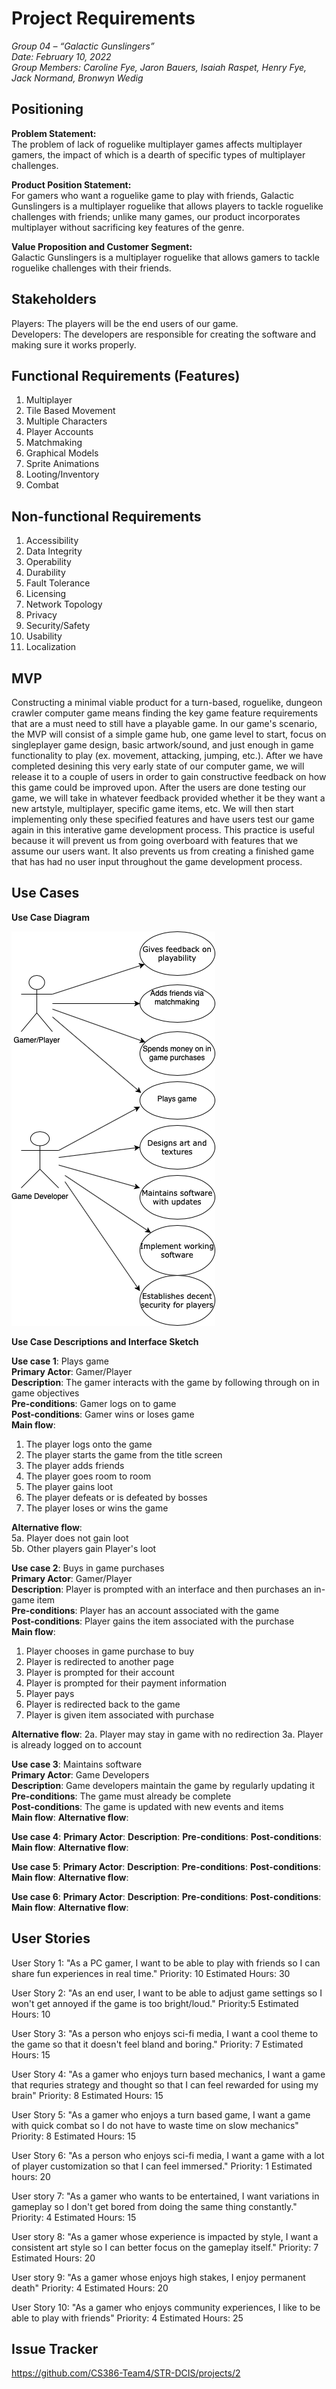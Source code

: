 
# Project Requirements

_Group 04 – “Galactic Gunslingers”\
Date: February 10, 2022\
Group Members: Caroline Fye, Jaron Bauers, Isaiah Raspet, Henry Fye, Jack Normand, Bronwyn Wedig_
## Positioning
**Problem Statement:** \
The problem of lack of roguelike multiplayer games affects multiplayer gamers, the impact of which is a dearth of specific types of multiplayer challenges.

**Product Position Statement:**\
For gamers who want a roguelike game to play with friends, Galactic Gunslingers is a multiplayer roguelike that allows players to tackle roguelike challenges with friends; unlike many games, our product incorporates multiplayer without sacrificing key features of the genre.

**Value Proposition and Customer Segment:**\
Galactic Gunslingers is a multiplayer roguelike that allows gamers to tackle roguelike challenges with their friends.

## Stakeholders
Players: The players will be the end users of our game.\
Developers: The developers are responsible for creating the software and making sure it works properly.

## Functional Requirements (Features)
1. Multiplayer
2. Tile Based Movement
3. Multiple Characters
4. Player Accounts
5. Matchmaking
6. Graphical Models
7. Sprite Animations
8. Looting/Inventory
9. Combat

## Non-functional Requirements
1. Accessibility
2. Data Integrity
3. Operability
4. Durability
5. Fault Tolerance
6. Licensing
7. Network Topology
8. Privacy
9. Security/Safety
10. Usability
11. Localization

## MVP
Constructing a minimal viable product for a turn-based, roguelike, dungeon crawler computer game means finding the key game feature requirements that are a must need to still have a playable game. In our game's scenario, the MVP will consist of a simple game hub, one game level to start, focus on singleplayer game design, basic artwork/sound, and just enough in game functionality to play (ex. movement, attacking, jumping, etc.). After we have completed desining this very early state of our computer game, we will release it to a couple of users in order to gain constructive feedback on how this game could be improved upon. After the users are done testing our game, we will take in whatever feedback provided whether it be they want a new artstyle, multiplayer, specific game items, etc. We will then start implementing only these specified features and have users test our game again in this interative game development process. This practice is useful because it will prevent us from going overboard with features that we assume our users want. It also prevents us from creating a finished game that has had no user input throughout the game development process.


## Use Cases

**Use Case Diagram**

<img src ="/UseCaseDiagram.png">

**Use Case Descriptions and Interface Sketch**

**Use case 1**: Plays game\
**Primary Actor**: Gamer/Player\
**Description**: The gamer interacts with the game by following through on in game objectives\
**Pre-conditions**: Gamer logs on to game\
**Post-conditions**: Gamer wins or loses game\
**Main flow**:
1. The player logs onto the game
2. The player starts the game from the title screen
3. The player adds friends
4. The player goes room to room
5. The player gains loot
6. The player defeats or is defeated by bosses
7. The player loses or wins the game

**Alternative flow**:\
5a. Player does not gain loot\
5b. Other players gain Player's loot

**Use case 2**: Buys in game purchases\
**Primary Actor**: Gamer/Player\
**Description**: Player is prompted with an interface and then purchases an in-game item\
**Pre-conditions**: Player has an account associated with the game\
**Post-conditions**: Player gains the item associated with the purchase\
**Main flow**: 
1. Player chooses in game purchase to buy
2. Player is redirected to another page
3. Player is prompted for their account
4. Player is prompted for their payment information
5. Player pays
6. Player is redirected back to the game
7. Player is given item associated with purchase

**Alternative flow**:
2a. Player may stay in game with no redirection
3a. Player is already logged on to account

**Use case 3**: Maintains software\
**Primary Actor**: Game Developers\
**Description**: Game developers maintain the game by regularly updating it\
**Pre-conditions**: The game must already be complete\
**Post-conditions**: The game is updated with new events and items\
**Main flow**:
**Alternative flow**:

**Use case 4**:
**Primary Actor**:
**Description**:
**Pre-conditions**:
**Post-conditions**:
**Main flow**:
**Alternative flow**:

**Use case 5**:
**Primary Actor**:
**Description**:
**Pre-conditions**:
**Post-conditions**:
**Main flow**:
**Alternative flow**:

**Use case 6**:
**Primary Actor**:
**Description**:
**Pre-conditions**:
**Post-conditions**:
**Main flow**:
**Alternative flow**:


## User Stories
User Story 1: "As a PC gamer, I want to be able to play with friends so I can share fun experiences in real time." 
Priority: 10 
Estimated Hours: 30

User Story 2: "As an end user, I want to be able to adjust game settings so I won't get annoyed if the game is too bright/loud." 
Priority:5 
Estimated Hours: 10

User Story 3: "As a person who enjoys sci-fi media, I want a cool theme to the game so that it doesn't feel bland and boring." 
Priority: 7 
Estimated Hours: 15

User Story 4: "As a gamer who enjoys turn based mechanics, I want a game that requries strategy and thought so that I can feel rewarded for using my brain" 
Priority: 8 
Estimated Hours: 15

User Story 5: "As a gamer who enjoys a turn based game, I want a game with quick combat so I do not have to waste time on slow mechanics"
Priority: 8
Estimated Hours: 15

User Story 6: "As a person who enjoys sci-fi media, I want a game with a lot of player customization so that I can feel immersed."
Priority: 1
Estimated hours: 20

User story 7: "As a gamer who wants to be entertained, I want variations in gameplay so I don't get bored from doing the same thing constantly." 
Priority: 4
Estimated Hours: 15

User story 8: "As a gamer whose experience is impacted by style, I want a consistent art style so I can better focus on the gameplay itself." 
Priority: 7
Estimated Hours: 20

User story 9: "As a gamer whose enjoys high stakes, I enjoy permanent death"
Priority: 4
Estimated Hours: 20

User Story 10: "As a gamer who enjoys community experiences, I like to be able to play with friends"
Priority: 4
Estimated Hours: 25

## Issue Tracker
https://github.com/CS386-Team4/STR-DCIS/projects/2
